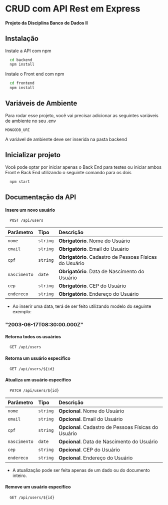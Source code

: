 
# CRUD com API Rest em Express

#### Projeto da Disciplina Banco de Dados II




## Instalação

Instale a API com npm

```bash
  cd backend
  npm install
```

Instale o Front end com npm

```bash
  cd frontend
  npm install
```

## Variáveis de Ambiente

Para rodar esse projeto, você vai precisar adicionar as seguintes variáveis de ambiente no seu .env

`MONGODB_URI`

A variável de ambiente deve ser inserida na pasta backend

## Inicializar projeto

Você pode optar por iniciar apenas o Back End para testes ou iniciar ambos Front e Back End utilizando o seguinte comando para os dois
```bash
  npm start
```
## Documentação da API

#### Insere um novo usuário

```http
  POST /api/users
```

| Parâmetro   | Tipo       | Descrição                           |
| :---------- | :--------- | :---------------------------------- |
| `nome` | `string` | **Obrigatório**. Nome do Usuário |
| `email` | `string` | **Obrigatório**. Email do Usuário |
| `cpf` | `string` | **Obrigatório**. Cadastro de Pessoas Físicas do Usuário|
| `nascimento` | `date` | **Obrigatório**. Data de Nascimento do Usuário |
| `cep` | `string` | **Obrigatório**. CEP do Usuário|
| `endereco` | `string` | **Obrigatório**. Endereço do Usuário |

* Ao inserir uma data, terá de ser feito utilizando modelo do seguinte exemplo:

 ### "2003-06-17T08:30:00.000Z"

#### Retorna todos os usuários

```http
  GET /api/users
```
#### Retorna um usuário específico

```http
  GET /api/users/${id}
```
#### Atualiza um usuário específico
```http
  PATCH /api/users/${id}
```

| Parâmetro   | Tipo       | Descrição                                   |
| :---------- | :--------- | :------------------------------------------ |
| `nome` | `string` | **Opcional**. Nome do Usuário |
| `email` | `string` | **Opcional**. Email do Usuário |
| `cpf` | `string` | **Opcional**. Cadastro de Pessoas Físicas do Usuário|
| `nascimento` | `date` | **Opcional**. Data de Nascimento do Usuário |
| `cep` | `string` | **Opcional**. CEP do Usuário|
| `endereco` | `string` | **Opcional**. Endereço do Usuário |

* A atualização pode ser feita apenas de um dado ou do documento inteiro.

#### Remove um usuário específico

```http
  GET /api/users/${id}
```
